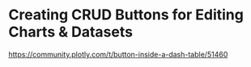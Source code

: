 # Creating CRUD Buttons for Editing Charts & Datasets

https://community.plotly.com/t/button-inside-a-dash-table/51460
